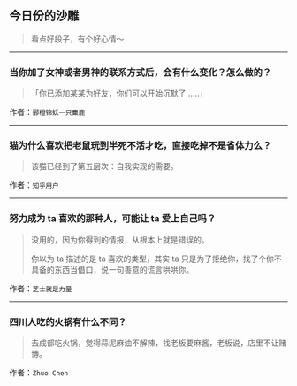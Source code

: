 ## 今日份的沙雕

> 看点好段子，有个好心情～


 
---

### 当你加了女神或者男神的联系方式后，会有什么变化？怎么做的？

> 「你已添加某某为好友，你们可以开始沉默了……」


作者：`郦橙锦妖一只麋鹿`

---

### 猫为什么喜欢把老鼠玩到半死不活才吃，直接吃掉不是省体力么？

> 该猫已经到了第五层次：自我实现的需要。


作者：`知乎用户`

---

### 努力成为 ta 喜欢的那种人，可能让 ta 爱上自己吗？

> 没用的，因为你得到的情报，从根本上就是错误的。
> 
> 你以为 ta 描述的是 ta 喜欢的类型，其实 ta 只是为了拒绝你，找了个你不具备的东西当借口，说一句善意的谎言哄哄你。


作者：`芝士就是力量`

---

### 四川人吃的火锅有什么不同？

> 去成都吃火锅，觉得蒜泥麻油不解辣，找老板要麻酱，老板说，店里不让赌博。


作者：`Zhuo Chen`